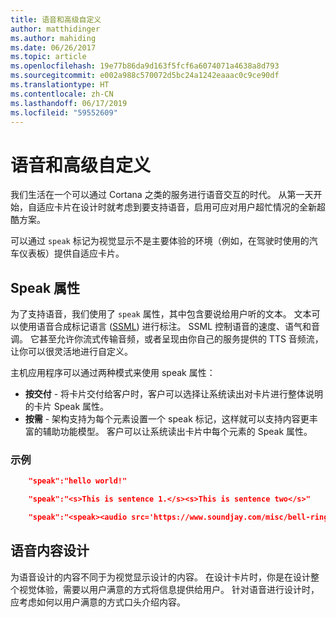 ```yaml
---
title: 语音和高级自定义
author: matthidinger
ms.author: mahiding
ms.date: 06/26/2017
ms.topic: article
ms.openlocfilehash: 19e77b86da9d163f5fcf6a6074071a4638a8d793
ms.sourcegitcommit: e002a988c570072d5bc24a1242eaaac0c9ce90df
ms.translationtype: HT
ms.contentlocale: zh-CN
ms.lasthandoff: 06/17/2019
ms.locfileid: "59552609"
---
```

# <a name="speech-and-advanced-customization"></a>语音和高级自定义
我们生活在一个可以通过 Cortana 之类的服务进行语音交互的时代。  从第一天开始，自适应卡片在设计时就考虑到要支持语音，启用可应对用户超忙情况的全新超酷方案。

可以通过 `speak` 标记为视觉显示不是主要体验的环境（例如，在驾驶时使用的汽车仪表板）提供自适应卡片。 

## <a name="speak-property"></a>Speak 属性
为了支持语音，我们使用了 `speak` 属性，其中包含要说给用户听的文本。 文本可以使用语音合成标记语言 ([SSML](https://msdn.microsoft.com/en-us/library/office/hh361578)) 进行标注。 SSML 控制语音的速度、语气和音调。  它甚至允许你流式传输音频，或者呈现由你自己的服务提供的 TTS 音频流，让你可以很灵活地进行自定义。

主机应用程序可以通过两种模式来使用 speak 属性：

* **按交付** - 将卡片交付给客户时，客户可以选择让系统读出对卡片进行整体说明的卡片 Speak 属性。
* **按需** - 架构支持为每个元素设置一个 speak 标记，这样就可以支持内容更丰富的辅助功能模型。 客户可以让系统读出卡片中每个元素的 Speak 属性。

### <a name="examples"></a>示例

```json
    "speak":"hello world!"

    "speak":"<s>This is sentence 1.</s><s>This is sentence two</s>"

    "speak":"<speak><audio src='https://www.soundjay.com/misc/bell-ringing-04.mp3'/><s>Time to wake up!</s></speak>"
```

## <a name="speech-content-design"></a>语音内容设计

为语音设计的内容不同于为视觉显示设计的内容。 在设计卡片时，你是在设计整个视觉体验，需要以用户满意的方式将信息提供给用户。 针对语音进行设计时，应考虑如何以用户满意的方式口头介绍内容。  
